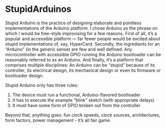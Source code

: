# StupidArduinos

Stupid Arduino is the practice of designing elaborate and pointless implementations of the Arduino platform. I chose Arduino as the phrase on which I would be free-style improvising for a few reasons. First of all, it’s a popular and accessible platform — far fewer people would be excited about stupid implementations of, say, HyperCard. Secondly, the ingredients for an “Arduino” (in the generic sense) are few and well defined: Any microcontroller with accessible GPIO running the Arduino bootloader can be reasonably referred to as an Arduino. And finally, it’s a platform that comprises multiple disciplines: An Arduino can be “stupid” because of its controller, its electrical design, its mechanical design or even its firmware or bootloader design. 

Stupid Arduino only has three rules: 

1) The device must run a functional, Arduino-flavored bootloader
2) It has to execute the example “blink” sketch (with appropriate delays)
3) It must have some form of GPIO broken out from the controller

Beyond that, anything goes: fun clock speeds, clock sources, architectures, form factors, power management - it’s all fair game.
